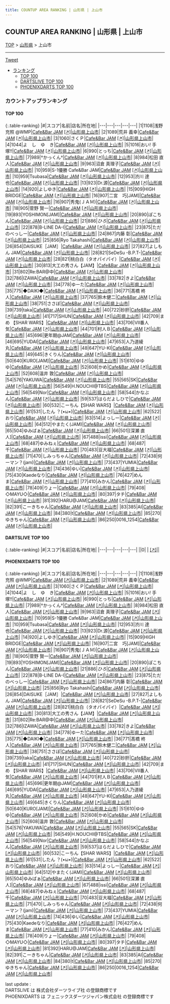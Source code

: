 ```yaml
---
title: COUNTUP AREA RANKING | 山形県 | 上山市
---
```

## COUNTUP AREA RANKING | 山形県 | 上山市

[TOP](/darts/rank/) > [山形県](/darts/rank/山形県/) > 上山市

___

<a href="https://twitter.com/share?ref_src=twsrc%5Etfw" data-text="COUNTUP AREA RANKING | 山形県上山市" class="twitter-share-button" data-hashtags="DARTSLIVE,PHOENIXDARTS,darts,ダーツ" data-show-count="false">Tweet</a>

* [ランキング](#カウントアップランキング)
    * [TOP 100](#top-100)
    * [DARTSLIVE TOP 100](#dartslive-top-100)
    * [PHOENIXDARTS TOP 100](#phoenixdarts-top-100)

### カウントアップランキング

#### TOP 100



{:.table-ranking}
|#|スコア|名前|店名|所在地|
|---|---|---|---|---|
|1|1108|<span class="rank-name-pd">浅野 充照 @WMP</span>|<a href="/darts/rank/shops/47486.html">Cafe&Bar JAM</a> <a href="https://vs.phoenixdarts.com/jp/shop/shopDetailInfo/s_47486?s_seq=47486">[↗]</a>|<a href="/darts/rank/山形県/上山市">山形県上山市</a>|
|2|1089|<span class="rank-name-pd"><span class="pro-icon-pd"></span>荒井 義幸</span>|<a href="/darts/rank/shops/47486.html">Cafe&Bar JAM</a> <a href="https://vs.phoenixdarts.com/jp/shop/shopDetailInfo/s_47486?s_seq=47486">[↗]</a>|<a href="/darts/rank/山形県/上山市">山形県上山市</a>|
|3|1060|<span class="rank-name-pd">さくＰ</span>|<a href="/darts/rank/shops/47486.html">Cafe&Bar JAM</a> <a href="https://vs.phoenixdarts.com/jp/shop/shopDetailInfo/s_47486?s_seq=47486">[↗]</a>|<a href="/darts/rank/山形県/上山市">山形県上山市</a>|
|4|1044|<span class="rank-name-pd">よ　し　ゆ　き</span>|<a href="/darts/rank/shops/47486.html">Cafe&Bar JAM</a> <a href="https://vs.phoenixdarts.com/jp/shop/shopDetailInfo/s_47486?s_seq=47486">[↗]</a>|<a href="/darts/rank/山形県/上山市">山形県上山市</a>|
|5|1016|<span class="rank-name-pd">おい!   手塚!!</span>|<a href="/darts/rank/shops/47486.html">Cafe&Bar JAM</a> <a href="https://vs.phoenixdarts.com/jp/shop/shopDetailInfo/s_47486?s_seq=47486">[↗]</a>|<a href="/darts/rank/山形県/上山市">山形県上山市</a>|
|6|990|<span class="rank-name-pd">とっち</span>|<a href="/darts/rank/shops/47486.html">Cafe&Bar JAM</a> <a href="https://vs.phoenixdarts.com/jp/shop/shopDetailInfo/s_47486?s_seq=47486">[↗]</a>|<a href="/darts/rank/山形県/上山市">山形県上山市</a>|
|7|989|<span class="rank-name-pd">†かっくん†</span>|<a href="/darts/rank/shops/47486.html">Cafe&Bar JAM</a> <a href="https://vs.phoenixdarts.com/jp/shop/shopDetailInfo/s_47486?s_seq=47486">[↗]</a>|<a href="/darts/rank/山形県/上山市">山形県上山市</a>|
|8|984|<span class="rank-name-pd"><span class="pro-icon-pd"></span>松田 直人</span>|<a href="/darts/rank/shops/47486.html">Cafe&Bar JAM</a> <a href="https://vs.phoenixdarts.com/jp/shop/shopDetailInfo/s_47486?s_seq=47486">[↗]</a>|<a href="/darts/rank/山形県/上山市">山形県上山市</a>|
|9|963|<span class="rank-name-pd"><span class="pro-icon-pd"></span>沼倉 真理子</span>|<a href="/darts/rank/shops/47486.html">Cafe&Bar JAM</a> <a href="https://vs.phoenixdarts.com/jp/shop/shopDetailInfo/s_47486?s_seq=47486">[↗]</a>|<a href="/darts/rank/山形県/上山市">山形県上山市</a>|
|10|959|<span class="rank-name-pd">S-1優勝 Cafe&amp;Bar JAM</span>|<a href="/darts/rank/shops/47486.html">Cafe&Bar JAM</a> <a href="https://vs.phoenixdarts.com/jp/shop/shopDetailInfo/s_47486?s_seq=47486">[↗]</a>|<a href="/darts/rank/山形県/上山市">山形県上山市</a>|
|10|959|<span class="rank-name-pd">Tsubasa</span>|<a href="/darts/rank/shops/47486.html">Cafe&Bar JAM</a> <a href="https://vs.phoenixdarts.com/jp/shop/shopDetailInfo/s_47486?s_seq=47486">[↗]</a>|<a href="/darts/rank/山形県/上山市">山形県上山市</a>|
|12|953|<span class="rank-name-pd"><span class="pro-icon-pd"></span>渋川 達也</span>|<a href="/darts/rank/shops/47486.html">Cafe&Bar JAM</a> <a href="https://vs.phoenixdarts.com/jp/shop/shopDetailInfo/s_47486?s_seq=47486">[↗]</a>|<a href="/darts/rank/山形県/上山市">山形県上山市</a>|
|13|923|<span class="rank-name-pd">Dr.源</span>|<a href="/darts/rank/shops/47486.html">Cafe&Bar JAM</a> <a href="https://vs.phoenixdarts.com/jp/shop/shopDetailInfo/s_47486?s_seq=47486">[↗]</a>|<a href="/darts/rank/山形県/上山市">山形県上山市</a>|
|14|920|<span class="rank-name-pd">よしゆき</span>|<a href="/darts/rank/shops/47486.html">Cafe&Bar JAM</a> <a href="https://vs.phoenixdarts.com/jp/shop/shopDetailInfo/s_47486?s_seq=47486">[↗]</a>|<a href="/darts/rank/山形県/上山市">山形県上山市</a>|
|15|909|<span class="rank-name-pd">HIGH BRIDGE</span>|<a href="/darts/rank/shops/47486.html">Cafe&Bar JAM</a> <a href="https://vs.phoenixdarts.com/jp/shop/shopDetailInfo/s_47486?s_seq=47486">[↗]</a>|<a href="/darts/rank/山形県/上山市">山形県上山市</a>|
|16|907|<span class="rank-name-pd">二宮　巧[JAM]</span>|<a href="/darts/rank/shops/47486.html">Cafe&Bar JAM</a> <a href="https://vs.phoenixdarts.com/jp/shop/shopDetailInfo/s_47486?s_seq=47486">[↗]</a>|<a href="/darts/rank/山形県/上山市">山形県上山市</a>|
|16|907|<span class="rank-name-pd">秀鬼(ＪＡＭ)</span>|<a href="/darts/rank/shops/47486.html">Cafe&Bar JAM</a> <a href="https://vs.phoenixdarts.com/jp/shop/shopDetailInfo/s_47486?s_seq=47486">[↗]</a>|<a href="/darts/rank/山形県/上山市">山形県上山市</a>|
|18|905|<span class="rank-name-pd"><span class="pro-icon-pd"></span>菅野 賢一</span>|<a href="/darts/rank/shops/47486.html">Cafe&Bar JAM</a> <a href="https://vs.phoenixdarts.com/jp/shop/shopDetailInfo/s_47486?s_seq=47486">[↗]</a>|<a href="/darts/rank/山形県/上山市">山形県上山市</a>|
|19|893|<span class="rank-name-pd">YOSHIMON[JAM]</span>|<a href="/darts/rank/shops/47486.html">Cafe&Bar JAM</a> <a href="https://vs.phoenixdarts.com/jp/shop/shopDetailInfo/s_47486?s_seq=47486">[↗]</a>|<a href="/darts/rank/山形県/上山市">山形県上山市</a>|
|20|890|<span class="rank-name-pd">ぽこちん</span>|<a href="/darts/rank/shops/47486.html">Cafe&Bar JAM</a> <a href="https://vs.phoenixdarts.com/jp/shop/shopDetailInfo/s_47486?s_seq=47486">[↗]</a>|<a href="/darts/rank/山形県/上山市">山形県上山市</a>|
|21|886|<span class="rank-name-pd">$ひろ$</span>|<a href="/darts/rank/shops/47486.html">Cafe&Bar JAM</a> <a href="https://vs.phoenixdarts.com/jp/shop/shopDetailInfo/s_47486?s_seq=47486">[↗]</a>|<a href="/darts/rank/山形県/上山市">山形県上山市</a>|
|22|878|<span class="rank-name-pd">B-LINE  DA-I</span>|<a href="/darts/rank/shops/47486.html">Cafe&Bar JAM</a> <a href="https://vs.phoenixdarts.com/jp/shop/shopDetailInfo/s_47486?s_seq=47486">[↗]</a>|<a href="/darts/rank/山形県/上山市">山形県上山市</a>|
|23|875|<span class="rank-name-pd">ただのべっしー</span>|<a href="/darts/rank/shops/47486.html">Cafe&Bar JAM</a> <a href="https://vs.phoenixdarts.com/jp/shop/shopDetailInfo/s_47486?s_seq=47486">[↗]</a>|<a href="/darts/rank/山形県/上山市">山形県上山市</a>|
|24|867|<span class="rank-name-pd"><span class="pro-icon-pd"></span>内藤 彰</span>|<a href="/darts/rank/shops/47486.html">Cafe&Bar JAM</a> <a href="https://vs.phoenixdarts.com/jp/shop/shopDetailInfo/s_47486?s_seq=47486">[↗]</a>|<a href="/darts/rank/山形県/上山市">山形県上山市</a>|
|25|856|<span class="rank-name-pd">Ryo Takahashi</span>|<a href="/darts/rank/shops/47486.html">Cafe&Bar JAM</a> <a href="https://vs.phoenixdarts.com/jp/shop/shopDetailInfo/s_47486?s_seq=47486">[↗]</a>|<a href="/darts/rank/山形県/上山市">山形県上山市</a>|
|26|854|<span class="rank-name-pd">DAISUKE［JAM］</span>|<a href="/darts/rank/shops/47486.html">Cafe&Bar JAM</a> <a href="https://vs.phoenixdarts.com/jp/shop/shopDetailInfo/s_47486?s_seq=47486">[↗]</a>|<a href="/darts/rank/山形県/上山市">山形県上山市</a>|
|27|827|<span class="rank-name-pd">よしもん JAM</span>|<a href="/darts/rank/shops/47486.html">Cafe&Bar JAM</a> <a href="https://vs.phoenixdarts.com/jp/shop/shopDetailInfo/s_47486?s_seq=47486">[↗]</a>|<a href="/darts/rank/山形県/上山市">山形県上山市</a>|
|28|821|<span class="rank-name-pd">SeDeSu  -B.P.T-</span>|<a href="/darts/rank/shops/47486.html">Cafe&Bar JAM</a> <a href="https://vs.phoenixdarts.com/jp/shop/shopDetailInfo/s_47486?s_seq=47486">[↗]</a>|<a href="/darts/rank/山形県/上山市">山形県上山市</a>|
|28|821|<span class="rank-name-pd">桃白白（タオパイパイ）</span>|<a href="/darts/rank/shops/47486.html">Cafe&Bar JAM</a> <a href="https://vs.phoenixdarts.com/jp/shop/shopDetailInfo/s_47486?s_seq=47486">[↗]</a>|<a href="/darts/rank/山形県/上山市">山形県上山市</a>|
|30|813|<span class="rank-name-pd">大工の秀さん【JAM】</span>|<a href="/darts/rank/shops/47486.html">Cafe&Bar JAM</a> <a href="https://vs.phoenixdarts.com/jp/shop/shopDetailInfo/s_47486?s_seq=47486">[↗]</a>|<a href="/darts/rank/山形県/上山市">山形県上山市</a>|
|31|802|<span class="rank-name-pd">Re:BAR@中</span>|<a href="/darts/rank/shops/47486.html">Cafe&Bar JAM</a> <a href="https://vs.phoenixdarts.com/jp/shop/shopDetailInfo/s_47486?s_seq=47486">[↗]</a>|<a href="/darts/rank/山形県/上山市">山形県上山市</a>|
|32|786|<span class="rank-name-pd">IZAWA</span>|<a href="/darts/rank/shops/47486.html">Cafe&Bar JAM</a> <a href="https://vs.phoenixdarts.com/jp/shop/shopDetailInfo/s_47486?s_seq=47486">[↗]</a>|<a href="/darts/rank/山形県/上山市">山形県上山市</a>|
|33|782|<span class="rank-name-pd">きよ</span>|<a href="/darts/rank/shops/47486.html">Cafe&Bar JAM</a> <a href="https://vs.phoenixdarts.com/jp/shop/shopDetailInfo/s_47486?s_seq=47486">[↗]</a>|<a href="/darts/rank/山形県/上山市">山形県上山市</a>|
|34|778|<span class="rank-name-pd">ゆーた</span>|<a href="/darts/rank/shops/47486.html">Cafe&Bar JAM</a> <a href="https://vs.phoenixdarts.com/jp/shop/shopDetailInfo/s_47486?s_seq=47486">[↗]</a>|<a href="/darts/rank/山形県/上山市">山形県上山市</a>|
|35|775|<span class="rank-name-pd">◆DAIKI◆</span>|<a href="/darts/rank/shops/47486.html">Cafe&Bar JAM</a> <a href="https://vs.phoenixdarts.com/jp/shop/shopDetailInfo/s_47486?s_seq=47486">[↗]</a>|<a href="/darts/rank/山形県/上山市">山形県上山市</a>|
|36|771|<span class="rank-name-pd"><span class="pro-icon-pd"></span>髙橋 柊人</span>|<a href="/darts/rank/shops/47486.html">Cafe&Bar JAM</a> <a href="https://vs.phoenixdarts.com/jp/shop/shopDetailInfo/s_47486?s_seq=47486">[↗]</a>|<a href="/darts/rank/山形県/上山市">山形県上山市</a>|
|37|765|<span class="rank-name-pd">鈴木健二</span>|<a href="/darts/rank/shops/47486.html">Cafe&Bar JAM</a> <a href="https://vs.phoenixdarts.com/jp/shop/shopDetailInfo/s_47486?s_seq=47486">[↗]</a>|<a href="/darts/rank/山形県/上山市">山形県上山市</a>|
|38|751|<span class="rank-name-pd">ささぼ</span>|<a href="/darts/rank/shops/47486.html">Cafe&Bar JAM</a> <a href="https://vs.phoenixdarts.com/jp/shop/shopDetailInfo/s_47486?s_seq=47486">[↗]</a>|<a href="/darts/rank/山形県/上山市">山形県上山市</a>|
|39|739|<span class="rank-name-pd">taka</span>|<a href="/darts/rank/shops/47486.html">Cafe&Bar JAM</a> <a href="https://vs.phoenixdarts.com/jp/shop/shopDetailInfo/s_47486?s_seq=47486">[↗]</a>|<a href="/darts/rank/山形県/上山市">山形県上山市</a>|
|40|722|<span class="rank-name-pd">砂肝</span>|<a href="/darts/rank/shops/47486.html">Cafe&Bar JAM</a> <a href="https://vs.phoenixdarts.com/jp/shop/shopDetailInfo/s_47486?s_seq=47486">[↗]</a>|<a href="/darts/rank/山形県/上山市">山形県上山市</a>|
|41|717|<span class="rank-name-pd">SHUN</span>|<a href="/darts/rank/shops/47486.html">Cafe&Bar JAM</a> <a href="https://vs.phoenixdarts.com/jp/shop/shopDetailInfo/s_47486?s_seq=47486">[↗]</a>|<a href="/darts/rank/山形県/上山市">山形県上山市</a>|
|42|709|<span class="rank-name-pd">まめ 【SHAR WARS】</span>|<a href="/darts/rank/shops/47486.html">Cafe&Bar JAM</a> <a href="https://vs.phoenixdarts.com/jp/shop/shopDetailInfo/s_47486?s_seq=47486">[↗]</a>|<a href="/darts/rank/山形県/上山市">山形県上山市</a>|
|43|706|<span class="rank-name-pd">Ⅶ番人気</span>|<a href="/darts/rank/shops/47486.html">Cafe&Bar JAM</a> <a href="https://vs.phoenixdarts.com/jp/shop/shopDetailInfo/s_47486?s_seq=47486">[↗]</a>|<a href="/darts/rank/山形県/上山市">山形県上山市</a>|
|44|701|<span class="rank-name-pd">村人Ｂ</span>|<a href="/darts/rank/shops/47486.html">Cafe&Bar JAM</a> <a href="https://vs.phoenixdarts.com/jp/shop/shopDetailInfo/s_47486?s_seq=47486">[↗]</a>|<a href="/darts/rank/山形県/上山市">山形県上山市</a>|
|45|696|<span class="rank-name-pd">更年期@JAM</span>|<a href="/darts/rank/shops/47486.html">Cafe&Bar JAM</a> <a href="https://vs.phoenixdarts.com/jp/shop/shopDetailInfo/s_47486?s_seq=47486">[↗]</a>|<a href="/darts/rank/山形県/上山市">山形県上山市</a>|
|46|695|<span class="rank-name-pd">YUDAI</span>|<a href="/darts/rank/shops/47486.html">Cafe&Bar JAM</a> <a href="https://vs.phoenixdarts.com/jp/shop/shopDetailInfo/s_47486?s_seq=47486">[↗]</a>|<a href="/darts/rank/山形県/上山市">山形県上山市</a>|
|47|653|<span class="rank-name-pd">人乃道綾丸</span>|<a href="/darts/rank/shops/47486.html">Cafe&Bar JAM</a> <a href="https://vs.phoenixdarts.com/jp/shop/shopDetailInfo/s_47486?s_seq=47486">[↗]</a>|<a href="/darts/rank/山形県/上山市">山形県上山市</a>|
|48|647|<span class="rank-name-pd">YU-KI</span>|<a href="/darts/rank/shops/47486.html">Cafe&Bar JAM</a> <a href="https://vs.phoenixdarts.com/jp/shop/shopDetailInfo/s_47486?s_seq=47486">[↗]</a>|<a href="/darts/rank/山形県/上山市">山形県上山市</a>|
|49|645|<span class="rank-name-pd">きくりん</span>|<a href="/darts/rank/shops/47486.html">Cafe&Bar JAM</a> <a href="https://vs.phoenixdarts.com/jp/shop/shopDetailInfo/s_47486?s_seq=47486">[↗]</a>|<a href="/darts/rank/山形県/上山市">山形県上山市</a>|
|50|640|<span class="rank-name-pd">KURO[JAM]</span>|<a href="/darts/rank/shops/47486.html">Cafe&Bar JAM</a> <a href="https://vs.phoenixdarts.com/jp/shop/shopDetailInfo/s_47486?s_seq=47486">[↗]</a>|<a href="/darts/rank/山形県/上山市">山形県上山市</a>|
|51|610|<span class="rank-name-pd">ゆゆゆ</span>|<a href="/darts/rank/shops/47486.html">Cafe&Bar JAM</a> <a href="https://vs.phoenixdarts.com/jp/shop/shopDetailInfo/s_47486?s_seq=47486">[↗]</a>|<a href="/darts/rank/山形県/上山市">山形県上山市</a>|
|52|608|<span class="rank-name-pd">かめ</span>|<a href="/darts/rank/shops/47486.html">Cafe&Bar JAM</a> <a href="https://vs.phoenixdarts.com/jp/shop/shopDetailInfo/s_47486?s_seq=47486">[↗]</a>|<a href="/darts/rank/山形県/上山市">山形県上山市</a>|
|52|608|<span class="rank-name-pd"><span class="pro-icon-pd"></span>温井 敦</span>|<a href="/darts/rank/shops/47486.html">Cafe&Bar JAM</a> <a href="https://vs.phoenixdarts.com/jp/shop/shopDetailInfo/s_47486?s_seq=47486">[↗]</a>|<a href="/darts/rank/山形県/上山市">山形県上山市</a>|
|54|576|<span class="rank-name-pd">YAKUWA</span>|<a href="/darts/rank/shops/47486.html">Cafe&Bar JAM</a> <a href="https://vs.phoenixdarts.com/jp/shop/shopDetailInfo/s_47486?s_seq=47486">[↗]</a>|<a href="/darts/rank/山形県/上山市">山形県上山市</a>|
|55|565|<span class="rank-name-pd">SK</span>|<a href="/darts/rank/shops/47486.html">Cafe&Bar JAM</a> <a href="https://vs.phoenixdarts.com/jp/shop/shopDetailInfo/s_47486?s_seq=47486">[↗]</a>|<a href="/darts/rank/山形県/上山市">山形県上山市</a>|
|56|549|<span class="rank-name-pd">H.NOUCHI@TBS</span>|<a href="/darts/rank/shops/47486.html">Cafe&Bar JAM</a> <a href="https://vs.phoenixdarts.com/jp/shop/shopDetailInfo/s_47486?s_seq=47486">[↗]</a>|<a href="/darts/rank/山形県/上山市">山形県上山市</a>|
|56|549|<span class="rank-name-pd">Nor</span>|<a href="/darts/rank/shops/47486.html">Cafe&Bar JAM</a> <a href="https://vs.phoenixdarts.com/jp/shop/shopDetailInfo/s_47486?s_seq=47486">[↗]</a>|<a href="/darts/rank/山形県/上山市">山形県上山市</a>|
|58|544|<span class="rank-name-pd">かなぶん</span>|<a href="/darts/rank/shops/47486.html">Cafe&Bar JAM</a> <a href="https://vs.phoenixdarts.com/jp/shop/shopDetailInfo/s_47486?s_seq=47486">[↗]</a>|<a href="/darts/rank/山形県/上山市">山形県上山市</a>|
|59|537|<span class="rank-name-pd">はらだよしひで</span>|<a href="/darts/rank/shops/47486.html">Cafe&Bar JAM</a> <a href="https://vs.phoenixdarts.com/jp/shop/shopDetailInfo/s_47486?s_seq=47486">[↗]</a>|<a href="/darts/rank/山形県/上山市">山形県上山市</a>|
|60|532|<span class="rank-name-pd">こーちん【SHAR WARS】</span>|<a href="/darts/rank/shops/47486.html">Cafe&Bar JAM</a> <a href="https://vs.phoenixdarts.com/jp/shop/shopDetailInfo/s_47486?s_seq=47486">[↗]</a>|<a href="/darts/rank/山形県/上山市">山形県上山市</a>|
|61|531|<span class="rank-name-pd">したん ？(•ω•)</span>|<a href="/darts/rank/shops/47486.html">Cafe&Bar JAM</a> <a href="https://vs.phoenixdarts.com/jp/shop/shopDetailInfo/s_47486?s_seq=47486">[↗]</a>|<a href="/darts/rank/山形県/上山市">山形県上山市</a>|
|62|522|<span class="rank-name-pd">おり</span>|<a href="/darts/rank/shops/47486.html">Cafe&Bar JAM</a> <a href="https://vs.phoenixdarts.com/jp/shop/shopDetailInfo/s_47486?s_seq=47486">[↗]</a>|<a href="/darts/rank/山形県/上山市">山形県上山市</a>|
|63|514|<span class="rank-name-pd">よっしー</span>|<a href="/darts/rank/shops/47486.html">Cafe&Bar JAM</a> <a href="https://vs.phoenixdarts.com/jp/shop/shopDetailInfo/s_47486?s_seq=47486">[↗]</a>|<a href="/darts/rank/山形県/上山市">山形県上山市</a>|
|64|512|<span class="rank-name-pd">やまたく(JAM)</span>|<a href="/darts/rank/shops/47486.html">Cafe&Bar JAM</a> <a href="https://vs.phoenixdarts.com/jp/shop/shopDetailInfo/s_47486?s_seq=47486">[↗]</a>|<a href="/darts/rank/山形県/上山市">山形県上山市</a>|
|65|504|<span class="rank-name-pd">ゆみばぁ</span>|<a href="/darts/rank/shops/47486.html">Cafe&Bar JAM</a> <a href="https://vs.phoenixdarts.com/jp/shop/shopDetailInfo/s_47486?s_seq=47486">[↗]</a>|<a href="/darts/rank/山形県/上山市">山形県上山市</a>|
|66|501|<span class="rank-name-pd">[深瀬  直人]</span>|<a href="/darts/rank/shops/47486.html">Cafe&Bar JAM</a> <a href="https://vs.phoenixdarts.com/jp/shop/shopDetailInfo/s_47486?s_seq=47486">[↗]</a>|<a href="/darts/rank/山形県/上山市">山形県上山市</a>|
|67|488|<span class="rank-name-pd">issi</span>|<a href="/darts/rank/shops/47486.html">Cafe&Bar JAM</a> <a href="https://vs.phoenixdarts.com/jp/shop/shopDetailInfo/s_47486?s_seq=47486">[↗]</a>|<a href="/darts/rank/山形県/上山市">山形県上山市</a>|
|68|487|<span class="rank-name-pd">ゆみねぇ</span>|<a href="/darts/rank/shops/47486.html">Cafe&Bar JAM</a> <a href="https://vs.phoenixdarts.com/jp/shop/shopDetailInfo/s_47486?s_seq=47486">[↗]</a>|<a href="/darts/rank/山形県/上山市">山形県上山市</a>|
|68|487|<span class="rank-name-pd">千</span>|<a href="/darts/rank/shops/47486.html">Cafe&Bar JAM</a> <a href="https://vs.phoenixdarts.com/jp/shop/shopDetailInfo/s_47486?s_seq=47486">[↗]</a>|<a href="/darts/rank/山形県/上山市">山形県上山市</a>|
|70|483|<span class="rank-name-pd">豆大福</span>|<a href="/darts/rank/shops/47486.html">Cafe&Bar JAM</a> <a href="https://vs.phoenixdarts.com/jp/shop/shopDetailInfo/s_47486?s_seq=47486">[↗]</a>|<a href="/darts/rank/山形県/上山市">山形県上山市</a>|
|71|470|<span class="rank-name-pd">しみっちゃん</span>|<a href="/darts/rank/shops/47486.html">Cafe&Bar JAM</a> <a href="https://vs.phoenixdarts.com/jp/shop/shopDetailInfo/s_47486?s_seq=47486">[↗]</a>|<a href="/darts/rank/山形県/上山市">山形県上山市</a>|
|72|438|<span class="rank-name-pd">何ーマン？(jam)</span>|<a href="/darts/rank/shops/47486.html">Cafe&Bar JAM</a> <a href="https://vs.phoenixdarts.com/jp/shop/shopDetailInfo/s_47486?s_seq=47486">[↗]</a>|<a href="/darts/rank/山形県/上山市">山形県上山市</a>|
|73|437|<span class="rank-name-pd">YUMIA</span>|<a href="/darts/rank/shops/47486.html">Cafe&Bar JAM</a> <a href="https://vs.phoenixdarts.com/jp/shop/shopDetailInfo/s_47486?s_seq=47486">[↗]</a>|<a href="/darts/rank/山形県/上山市">山形県上山市</a>|
|74|436|<span class="rank-name-pd">ゆい</span>|<a href="/darts/rank/shops/47486.html">Cafe&Bar JAM</a> <a href="https://vs.phoenixdarts.com/jp/shop/shopDetailInfo/s_47486?s_seq=47486">[↗]</a>|<a href="/darts/rank/山形県/上山市">山形県上山市</a>|
|75|430|<span class="rank-name-pd">Kaedeなり</span>|<a href="/darts/rank/shops/47486.html">Cafe&Bar JAM</a> <a href="https://vs.phoenixdarts.com/jp/shop/shopDetailInfo/s_47486?s_seq=47486">[↗]</a>|<a href="/darts/rank/山形県/上山市">山形県上山市</a>|
|76|427|<span class="rank-name-pd">めんま</span>|<a href="/darts/rank/shops/47486.html">Cafe&Bar JAM</a> <a href="https://vs.phoenixdarts.com/jp/shop/shopDetailInfo/s_47486?s_seq=47486">[↗]</a>|<a href="/darts/rank/山形県/上山市">山形県上山市</a>|
|77|410|<span class="rank-name-pd">みかん</span>|<a href="/darts/rank/shops/47486.html">Cafe&Bar JAM</a> <a href="https://vs.phoenixdarts.com/jp/shop/shopDetailInfo/s_47486?s_seq=47486">[↗]</a>|<a href="/darts/rank/山形県/上山市">山形県上山市</a>|
|78|409|<span class="rank-name-pd">りょー</span>|<a href="/darts/rank/shops/47486.html">Cafe&Bar JAM</a> <a href="https://vs.phoenixdarts.com/jp/shop/shopDetailInfo/s_47486?s_seq=47486">[↗]</a>|<a href="/darts/rank/山形県/上山市">山形県上山市</a>|
|79|408|<span class="rank-name-pd">◇MAYU◇</span>|<a href="/darts/rank/shops/47486.html">Cafe&Bar JAM</a> <a href="https://vs.phoenixdarts.com/jp/shop/shopDetailInfo/s_47486?s_seq=47486">[↗]</a>|<a href="/darts/rank/山形県/上山市">山形県上山市</a>|
|80|397|<span class="rank-name-pd">タチ</span>|<a href="/darts/rank/shops/47486.html">Cafe&Bar JAM</a> <a href="https://vs.phoenixdarts.com/jp/shop/shopDetailInfo/s_47486?s_seq=47486">[↗]</a>|<a href="/darts/rank/山形県/上山市">山形県上山市</a>|
|81|392|<span class="rank-name-pd">HARU@JAM</span>|<a href="/darts/rank/shops/47486.html">Cafe&Bar JAM</a> <a href="https://vs.phoenixdarts.com/jp/shop/shopDetailInfo/s_47486?s_seq=47486">[↗]</a>|<a href="/darts/rank/山形県/上山市">山形県上山市</a>|
|82|391|<span class="rank-name-pd">こーきちゃん</span>|<a href="/darts/rank/shops/47486.html">Cafe&Bar JAM</a> <a href="https://vs.phoenixdarts.com/jp/shop/shopDetailInfo/s_47486?s_seq=47486">[↗]</a>|<a href="/darts/rank/山形県/上山市">山形県上山市</a>|
|83|385|<span class="rank-name-pd">AI</span>|<a href="/darts/rank/shops/47486.html">Cafe&Bar JAM</a> <a href="https://vs.phoenixdarts.com/jp/shop/shopDetailInfo/s_47486?s_seq=47486">[↗]</a>|<a href="/darts/rank/山形県/上山市">山形県上山市</a>|
|84|380|<span class="rank-name-pd">t</span>|<a href="/darts/rank/shops/47486.html">Cafe&Bar JAM</a> <a href="https://vs.phoenixdarts.com/jp/shop/shopDetailInfo/s_47486?s_seq=47486">[↗]</a>|<a href="/darts/rank/山形県/上山市">山形県上山市</a>|
|85|270|<span class="rank-name-pd">ゆきちゃん</span>|<a href="/darts/rank/shops/47486.html">Cafe&Bar JAM</a> <a href="https://vs.phoenixdarts.com/jp/shop/shopDetailInfo/s_47486?s_seq=47486">[↗]</a>|<a href="/darts/rank/山形県/上山市">山形県上山市</a>|
|86|250|<span class="rank-name-pd">0016_1254</span>|<a href="/darts/rank/shops/47486.html">Cafe&Bar JAM</a> <a href="https://vs.phoenixdarts.com/jp/shop/shopDetailInfo/s_47486?s_seq=47486">[↗]</a>|<a href="/darts/rank/山形県/上山市">山形県上山市</a>|


#### DARTSLIVE TOP 100



{:.table-ranking}
|#|スコア|名前|店名|所在地|
|---|---|---|---|---|
||0|<span class="rank-name-dl"> </span>|<a href="/darts/rank/shops/.html"></a> <a href="">[↗]</a>|<a href="/darts/rank//"></a>|


#### PHOENIXDARTS TOP 100



{:.table-ranking}
|#|スコア|名前|店名|所在地|
|---|---|---|---|---|
|1|1108|<span class="rank-name-pd">浅野 充照 @WMP</span>|<a href="/darts/rank/shops/47486.html">Cafe&Bar JAM</a> <a href="https://vs.phoenixdarts.com/jp/shop/shopDetailInfo/s_47486?s_seq=47486">[↗]</a>|<a href="/darts/rank/山形県/上山市">山形県上山市</a>|
|2|1089|<span class="rank-name-pd"><span class="pro-icon-pd"></span>荒井 義幸</span>|<a href="/darts/rank/shops/47486.html">Cafe&Bar JAM</a> <a href="https://vs.phoenixdarts.com/jp/shop/shopDetailInfo/s_47486?s_seq=47486">[↗]</a>|<a href="/darts/rank/山形県/上山市">山形県上山市</a>|
|3|1060|<span class="rank-name-pd">さくＰ</span>|<a href="/darts/rank/shops/47486.html">Cafe&Bar JAM</a> <a href="https://vs.phoenixdarts.com/jp/shop/shopDetailInfo/s_47486?s_seq=47486">[↗]</a>|<a href="/darts/rank/山形県/上山市">山形県上山市</a>|
|4|1044|<span class="rank-name-pd">よ　し　ゆ　き</span>|<a href="/darts/rank/shops/47486.html">Cafe&Bar JAM</a> <a href="https://vs.phoenixdarts.com/jp/shop/shopDetailInfo/s_47486?s_seq=47486">[↗]</a>|<a href="/darts/rank/山形県/上山市">山形県上山市</a>|
|5|1016|<span class="rank-name-pd">おい!   手塚!!</span>|<a href="/darts/rank/shops/47486.html">Cafe&Bar JAM</a> <a href="https://vs.phoenixdarts.com/jp/shop/shopDetailInfo/s_47486?s_seq=47486">[↗]</a>|<a href="/darts/rank/山形県/上山市">山形県上山市</a>|
|6|990|<span class="rank-name-pd">とっち</span>|<a href="/darts/rank/shops/47486.html">Cafe&Bar JAM</a> <a href="https://vs.phoenixdarts.com/jp/shop/shopDetailInfo/s_47486?s_seq=47486">[↗]</a>|<a href="/darts/rank/山形県/上山市">山形県上山市</a>|
|7|989|<span class="rank-name-pd">†かっくん†</span>|<a href="/darts/rank/shops/47486.html">Cafe&Bar JAM</a> <a href="https://vs.phoenixdarts.com/jp/shop/shopDetailInfo/s_47486?s_seq=47486">[↗]</a>|<a href="/darts/rank/山形県/上山市">山形県上山市</a>|
|8|984|<span class="rank-name-pd"><span class="pro-icon-pd"></span>松田 直人</span>|<a href="/darts/rank/shops/47486.html">Cafe&Bar JAM</a> <a href="https://vs.phoenixdarts.com/jp/shop/shopDetailInfo/s_47486?s_seq=47486">[↗]</a>|<a href="/darts/rank/山形県/上山市">山形県上山市</a>|
|9|963|<span class="rank-name-pd"><span class="pro-icon-pd"></span>沼倉 真理子</span>|<a href="/darts/rank/shops/47486.html">Cafe&Bar JAM</a> <a href="https://vs.phoenixdarts.com/jp/shop/shopDetailInfo/s_47486?s_seq=47486">[↗]</a>|<a href="/darts/rank/山形県/上山市">山形県上山市</a>|
|10|959|<span class="rank-name-pd">S-1優勝 Cafe&amp;Bar JAM</span>|<a href="/darts/rank/shops/47486.html">Cafe&Bar JAM</a> <a href="https://vs.phoenixdarts.com/jp/shop/shopDetailInfo/s_47486?s_seq=47486">[↗]</a>|<a href="/darts/rank/山形県/上山市">山形県上山市</a>|
|10|959|<span class="rank-name-pd">Tsubasa</span>|<a href="/darts/rank/shops/47486.html">Cafe&Bar JAM</a> <a href="https://vs.phoenixdarts.com/jp/shop/shopDetailInfo/s_47486?s_seq=47486">[↗]</a>|<a href="/darts/rank/山形県/上山市">山形県上山市</a>|
|12|953|<span class="rank-name-pd"><span class="pro-icon-pd"></span>渋川 達也</span>|<a href="/darts/rank/shops/47486.html">Cafe&Bar JAM</a> <a href="https://vs.phoenixdarts.com/jp/shop/shopDetailInfo/s_47486?s_seq=47486">[↗]</a>|<a href="/darts/rank/山形県/上山市">山形県上山市</a>|
|13|923|<span class="rank-name-pd">Dr.源</span>|<a href="/darts/rank/shops/47486.html">Cafe&Bar JAM</a> <a href="https://vs.phoenixdarts.com/jp/shop/shopDetailInfo/s_47486?s_seq=47486">[↗]</a>|<a href="/darts/rank/山形県/上山市">山形県上山市</a>|
|14|920|<span class="rank-name-pd">よしゆき</span>|<a href="/darts/rank/shops/47486.html">Cafe&Bar JAM</a> <a href="https://vs.phoenixdarts.com/jp/shop/shopDetailInfo/s_47486?s_seq=47486">[↗]</a>|<a href="/darts/rank/山形県/上山市">山形県上山市</a>|
|15|909|<span class="rank-name-pd">HIGH BRIDGE</span>|<a href="/darts/rank/shops/47486.html">Cafe&Bar JAM</a> <a href="https://vs.phoenixdarts.com/jp/shop/shopDetailInfo/s_47486?s_seq=47486">[↗]</a>|<a href="/darts/rank/山形県/上山市">山形県上山市</a>|
|16|907|<span class="rank-name-pd">二宮　巧[JAM]</span>|<a href="/darts/rank/shops/47486.html">Cafe&Bar JAM</a> <a href="https://vs.phoenixdarts.com/jp/shop/shopDetailInfo/s_47486?s_seq=47486">[↗]</a>|<a href="/darts/rank/山形県/上山市">山形県上山市</a>|
|16|907|<span class="rank-name-pd">秀鬼(ＪＡＭ)</span>|<a href="/darts/rank/shops/47486.html">Cafe&Bar JAM</a> <a href="https://vs.phoenixdarts.com/jp/shop/shopDetailInfo/s_47486?s_seq=47486">[↗]</a>|<a href="/darts/rank/山形県/上山市">山形県上山市</a>|
|18|905|<span class="rank-name-pd"><span class="pro-icon-pd"></span>菅野 賢一</span>|<a href="/darts/rank/shops/47486.html">Cafe&Bar JAM</a> <a href="https://vs.phoenixdarts.com/jp/shop/shopDetailInfo/s_47486?s_seq=47486">[↗]</a>|<a href="/darts/rank/山形県/上山市">山形県上山市</a>|
|19|893|<span class="rank-name-pd">YOSHIMON[JAM]</span>|<a href="/darts/rank/shops/47486.html">Cafe&Bar JAM</a> <a href="https://vs.phoenixdarts.com/jp/shop/shopDetailInfo/s_47486?s_seq=47486">[↗]</a>|<a href="/darts/rank/山形県/上山市">山形県上山市</a>|
|20|890|<span class="rank-name-pd">ぽこちん</span>|<a href="/darts/rank/shops/47486.html">Cafe&Bar JAM</a> <a href="https://vs.phoenixdarts.com/jp/shop/shopDetailInfo/s_47486?s_seq=47486">[↗]</a>|<a href="/darts/rank/山形県/上山市">山形県上山市</a>|
|21|886|<span class="rank-name-pd">$ひろ$</span>|<a href="/darts/rank/shops/47486.html">Cafe&Bar JAM</a> <a href="https://vs.phoenixdarts.com/jp/shop/shopDetailInfo/s_47486?s_seq=47486">[↗]</a>|<a href="/darts/rank/山形県/上山市">山形県上山市</a>|
|22|878|<span class="rank-name-pd">B-LINE  DA-I</span>|<a href="/darts/rank/shops/47486.html">Cafe&Bar JAM</a> <a href="https://vs.phoenixdarts.com/jp/shop/shopDetailInfo/s_47486?s_seq=47486">[↗]</a>|<a href="/darts/rank/山形県/上山市">山形県上山市</a>|
|23|875|<span class="rank-name-pd">ただのべっしー</span>|<a href="/darts/rank/shops/47486.html">Cafe&Bar JAM</a> <a href="https://vs.phoenixdarts.com/jp/shop/shopDetailInfo/s_47486?s_seq=47486">[↗]</a>|<a href="/darts/rank/山形県/上山市">山形県上山市</a>|
|24|867|<span class="rank-name-pd"><span class="pro-icon-pd"></span>内藤 彰</span>|<a href="/darts/rank/shops/47486.html">Cafe&Bar JAM</a> <a href="https://vs.phoenixdarts.com/jp/shop/shopDetailInfo/s_47486?s_seq=47486">[↗]</a>|<a href="/darts/rank/山形県/上山市">山形県上山市</a>|
|25|856|<span class="rank-name-pd">Ryo Takahashi</span>|<a href="/darts/rank/shops/47486.html">Cafe&Bar JAM</a> <a href="https://vs.phoenixdarts.com/jp/shop/shopDetailInfo/s_47486?s_seq=47486">[↗]</a>|<a href="/darts/rank/山形県/上山市">山形県上山市</a>|
|26|854|<span class="rank-name-pd">DAISUKE［JAM］</span>|<a href="/darts/rank/shops/47486.html">Cafe&Bar JAM</a> <a href="https://vs.phoenixdarts.com/jp/shop/shopDetailInfo/s_47486?s_seq=47486">[↗]</a>|<a href="/darts/rank/山形県/上山市">山形県上山市</a>|
|27|827|<span class="rank-name-pd">よしもん JAM</span>|<a href="/darts/rank/shops/47486.html">Cafe&Bar JAM</a> <a href="https://vs.phoenixdarts.com/jp/shop/shopDetailInfo/s_47486?s_seq=47486">[↗]</a>|<a href="/darts/rank/山形県/上山市">山形県上山市</a>|
|28|821|<span class="rank-name-pd">SeDeSu  -B.P.T-</span>|<a href="/darts/rank/shops/47486.html">Cafe&Bar JAM</a> <a href="https://vs.phoenixdarts.com/jp/shop/shopDetailInfo/s_47486?s_seq=47486">[↗]</a>|<a href="/darts/rank/山形県/上山市">山形県上山市</a>|
|28|821|<span class="rank-name-pd">桃白白（タオパイパイ）</span>|<a href="/darts/rank/shops/47486.html">Cafe&Bar JAM</a> <a href="https://vs.phoenixdarts.com/jp/shop/shopDetailInfo/s_47486?s_seq=47486">[↗]</a>|<a href="/darts/rank/山形県/上山市">山形県上山市</a>|
|30|813|<span class="rank-name-pd">大工の秀さん【JAM】</span>|<a href="/darts/rank/shops/47486.html">Cafe&Bar JAM</a> <a href="https://vs.phoenixdarts.com/jp/shop/shopDetailInfo/s_47486?s_seq=47486">[↗]</a>|<a href="/darts/rank/山形県/上山市">山形県上山市</a>|
|31|802|<span class="rank-name-pd">Re:BAR@中</span>|<a href="/darts/rank/shops/47486.html">Cafe&Bar JAM</a> <a href="https://vs.phoenixdarts.com/jp/shop/shopDetailInfo/s_47486?s_seq=47486">[↗]</a>|<a href="/darts/rank/山形県/上山市">山形県上山市</a>|
|32|786|<span class="rank-name-pd">IZAWA</span>|<a href="/darts/rank/shops/47486.html">Cafe&Bar JAM</a> <a href="https://vs.phoenixdarts.com/jp/shop/shopDetailInfo/s_47486?s_seq=47486">[↗]</a>|<a href="/darts/rank/山形県/上山市">山形県上山市</a>|
|33|782|<span class="rank-name-pd">きよ</span>|<a href="/darts/rank/shops/47486.html">Cafe&Bar JAM</a> <a href="https://vs.phoenixdarts.com/jp/shop/shopDetailInfo/s_47486?s_seq=47486">[↗]</a>|<a href="/darts/rank/山形県/上山市">山形県上山市</a>|
|34|778|<span class="rank-name-pd">ゆーた</span>|<a href="/darts/rank/shops/47486.html">Cafe&Bar JAM</a> <a href="https://vs.phoenixdarts.com/jp/shop/shopDetailInfo/s_47486?s_seq=47486">[↗]</a>|<a href="/darts/rank/山形県/上山市">山形県上山市</a>|
|35|775|<span class="rank-name-pd">◆DAIKI◆</span>|<a href="/darts/rank/shops/47486.html">Cafe&Bar JAM</a> <a href="https://vs.phoenixdarts.com/jp/shop/shopDetailInfo/s_47486?s_seq=47486">[↗]</a>|<a href="/darts/rank/山形県/上山市">山形県上山市</a>|
|36|771|<span class="rank-name-pd"><span class="pro-icon-pd"></span>髙橋 柊人</span>|<a href="/darts/rank/shops/47486.html">Cafe&Bar JAM</a> <a href="https://vs.phoenixdarts.com/jp/shop/shopDetailInfo/s_47486?s_seq=47486">[↗]</a>|<a href="/darts/rank/山形県/上山市">山形県上山市</a>|
|37|765|<span class="rank-name-pd">鈴木健二</span>|<a href="/darts/rank/shops/47486.html">Cafe&Bar JAM</a> <a href="https://vs.phoenixdarts.com/jp/shop/shopDetailInfo/s_47486?s_seq=47486">[↗]</a>|<a href="/darts/rank/山形県/上山市">山形県上山市</a>|
|38|751|<span class="rank-name-pd">ささぼ</span>|<a href="/darts/rank/shops/47486.html">Cafe&Bar JAM</a> <a href="https://vs.phoenixdarts.com/jp/shop/shopDetailInfo/s_47486?s_seq=47486">[↗]</a>|<a href="/darts/rank/山形県/上山市">山形県上山市</a>|
|39|739|<span class="rank-name-pd">taka</span>|<a href="/darts/rank/shops/47486.html">Cafe&Bar JAM</a> <a href="https://vs.phoenixdarts.com/jp/shop/shopDetailInfo/s_47486?s_seq=47486">[↗]</a>|<a href="/darts/rank/山形県/上山市">山形県上山市</a>|
|40|722|<span class="rank-name-pd">砂肝</span>|<a href="/darts/rank/shops/47486.html">Cafe&Bar JAM</a> <a href="https://vs.phoenixdarts.com/jp/shop/shopDetailInfo/s_47486?s_seq=47486">[↗]</a>|<a href="/darts/rank/山形県/上山市">山形県上山市</a>|
|41|717|<span class="rank-name-pd">SHUN</span>|<a href="/darts/rank/shops/47486.html">Cafe&Bar JAM</a> <a href="https://vs.phoenixdarts.com/jp/shop/shopDetailInfo/s_47486?s_seq=47486">[↗]</a>|<a href="/darts/rank/山形県/上山市">山形県上山市</a>|
|42|709|<span class="rank-name-pd">まめ 【SHAR WARS】</span>|<a href="/darts/rank/shops/47486.html">Cafe&Bar JAM</a> <a href="https://vs.phoenixdarts.com/jp/shop/shopDetailInfo/s_47486?s_seq=47486">[↗]</a>|<a href="/darts/rank/山形県/上山市">山形県上山市</a>|
|43|706|<span class="rank-name-pd">Ⅶ番人気</span>|<a href="/darts/rank/shops/47486.html">Cafe&Bar JAM</a> <a href="https://vs.phoenixdarts.com/jp/shop/shopDetailInfo/s_47486?s_seq=47486">[↗]</a>|<a href="/darts/rank/山形県/上山市">山形県上山市</a>|
|44|701|<span class="rank-name-pd">村人Ｂ</span>|<a href="/darts/rank/shops/47486.html">Cafe&Bar JAM</a> <a href="https://vs.phoenixdarts.com/jp/shop/shopDetailInfo/s_47486?s_seq=47486">[↗]</a>|<a href="/darts/rank/山形県/上山市">山形県上山市</a>|
|45|696|<span class="rank-name-pd">更年期@JAM</span>|<a href="/darts/rank/shops/47486.html">Cafe&Bar JAM</a> <a href="https://vs.phoenixdarts.com/jp/shop/shopDetailInfo/s_47486?s_seq=47486">[↗]</a>|<a href="/darts/rank/山形県/上山市">山形県上山市</a>|
|46|695|<span class="rank-name-pd">YUDAI</span>|<a href="/darts/rank/shops/47486.html">Cafe&Bar JAM</a> <a href="https://vs.phoenixdarts.com/jp/shop/shopDetailInfo/s_47486?s_seq=47486">[↗]</a>|<a href="/darts/rank/山形県/上山市">山形県上山市</a>|
|47|653|<span class="rank-name-pd">人乃道綾丸</span>|<a href="/darts/rank/shops/47486.html">Cafe&Bar JAM</a> <a href="https://vs.phoenixdarts.com/jp/shop/shopDetailInfo/s_47486?s_seq=47486">[↗]</a>|<a href="/darts/rank/山形県/上山市">山形県上山市</a>|
|48|647|<span class="rank-name-pd">YU-KI</span>|<a href="/darts/rank/shops/47486.html">Cafe&Bar JAM</a> <a href="https://vs.phoenixdarts.com/jp/shop/shopDetailInfo/s_47486?s_seq=47486">[↗]</a>|<a href="/darts/rank/山形県/上山市">山形県上山市</a>|
|49|645|<span class="rank-name-pd">きくりん</span>|<a href="/darts/rank/shops/47486.html">Cafe&Bar JAM</a> <a href="https://vs.phoenixdarts.com/jp/shop/shopDetailInfo/s_47486?s_seq=47486">[↗]</a>|<a href="/darts/rank/山形県/上山市">山形県上山市</a>|
|50|640|<span class="rank-name-pd">KURO[JAM]</span>|<a href="/darts/rank/shops/47486.html">Cafe&Bar JAM</a> <a href="https://vs.phoenixdarts.com/jp/shop/shopDetailInfo/s_47486?s_seq=47486">[↗]</a>|<a href="/darts/rank/山形県/上山市">山形県上山市</a>|
|51|610|<span class="rank-name-pd">ゆゆゆ</span>|<a href="/darts/rank/shops/47486.html">Cafe&Bar JAM</a> <a href="https://vs.phoenixdarts.com/jp/shop/shopDetailInfo/s_47486?s_seq=47486">[↗]</a>|<a href="/darts/rank/山形県/上山市">山形県上山市</a>|
|52|608|<span class="rank-name-pd">かめ</span>|<a href="/darts/rank/shops/47486.html">Cafe&Bar JAM</a> <a href="https://vs.phoenixdarts.com/jp/shop/shopDetailInfo/s_47486?s_seq=47486">[↗]</a>|<a href="/darts/rank/山形県/上山市">山形県上山市</a>|
|52|608|<span class="rank-name-pd"><span class="pro-icon-pd"></span>温井 敦</span>|<a href="/darts/rank/shops/47486.html">Cafe&Bar JAM</a> <a href="https://vs.phoenixdarts.com/jp/shop/shopDetailInfo/s_47486?s_seq=47486">[↗]</a>|<a href="/darts/rank/山形県/上山市">山形県上山市</a>|
|54|576|<span class="rank-name-pd">YAKUWA</span>|<a href="/darts/rank/shops/47486.html">Cafe&Bar JAM</a> <a href="https://vs.phoenixdarts.com/jp/shop/shopDetailInfo/s_47486?s_seq=47486">[↗]</a>|<a href="/darts/rank/山形県/上山市">山形県上山市</a>|
|55|565|<span class="rank-name-pd">SK</span>|<a href="/darts/rank/shops/47486.html">Cafe&Bar JAM</a> <a href="https://vs.phoenixdarts.com/jp/shop/shopDetailInfo/s_47486?s_seq=47486">[↗]</a>|<a href="/darts/rank/山形県/上山市">山形県上山市</a>|
|56|549|<span class="rank-name-pd">H.NOUCHI@TBS</span>|<a href="/darts/rank/shops/47486.html">Cafe&Bar JAM</a> <a href="https://vs.phoenixdarts.com/jp/shop/shopDetailInfo/s_47486?s_seq=47486">[↗]</a>|<a href="/darts/rank/山形県/上山市">山形県上山市</a>|
|56|549|<span class="rank-name-pd">Nor</span>|<a href="/darts/rank/shops/47486.html">Cafe&Bar JAM</a> <a href="https://vs.phoenixdarts.com/jp/shop/shopDetailInfo/s_47486?s_seq=47486">[↗]</a>|<a href="/darts/rank/山形県/上山市">山形県上山市</a>|
|58|544|<span class="rank-name-pd">かなぶん</span>|<a href="/darts/rank/shops/47486.html">Cafe&Bar JAM</a> <a href="https://vs.phoenixdarts.com/jp/shop/shopDetailInfo/s_47486?s_seq=47486">[↗]</a>|<a href="/darts/rank/山形県/上山市">山形県上山市</a>|
|59|537|<span class="rank-name-pd">はらだよしひで</span>|<a href="/darts/rank/shops/47486.html">Cafe&Bar JAM</a> <a href="https://vs.phoenixdarts.com/jp/shop/shopDetailInfo/s_47486?s_seq=47486">[↗]</a>|<a href="/darts/rank/山形県/上山市">山形県上山市</a>|
|60|532|<span class="rank-name-pd">こーちん【SHAR WARS】</span>|<a href="/darts/rank/shops/47486.html">Cafe&Bar JAM</a> <a href="https://vs.phoenixdarts.com/jp/shop/shopDetailInfo/s_47486?s_seq=47486">[↗]</a>|<a href="/darts/rank/山形県/上山市">山形県上山市</a>|
|61|531|<span class="rank-name-pd">したん ？(•ω•)</span>|<a href="/darts/rank/shops/47486.html">Cafe&Bar JAM</a> <a href="https://vs.phoenixdarts.com/jp/shop/shopDetailInfo/s_47486?s_seq=47486">[↗]</a>|<a href="/darts/rank/山形県/上山市">山形県上山市</a>|
|62|522|<span class="rank-name-pd">おり</span>|<a href="/darts/rank/shops/47486.html">Cafe&Bar JAM</a> <a href="https://vs.phoenixdarts.com/jp/shop/shopDetailInfo/s_47486?s_seq=47486">[↗]</a>|<a href="/darts/rank/山形県/上山市">山形県上山市</a>|
|63|514|<span class="rank-name-pd">よっしー</span>|<a href="/darts/rank/shops/47486.html">Cafe&Bar JAM</a> <a href="https://vs.phoenixdarts.com/jp/shop/shopDetailInfo/s_47486?s_seq=47486">[↗]</a>|<a href="/darts/rank/山形県/上山市">山形県上山市</a>|
|64|512|<span class="rank-name-pd">やまたく(JAM)</span>|<a href="/darts/rank/shops/47486.html">Cafe&Bar JAM</a> <a href="https://vs.phoenixdarts.com/jp/shop/shopDetailInfo/s_47486?s_seq=47486">[↗]</a>|<a href="/darts/rank/山形県/上山市">山形県上山市</a>|
|65|504|<span class="rank-name-pd">ゆみばぁ</span>|<a href="/darts/rank/shops/47486.html">Cafe&Bar JAM</a> <a href="https://vs.phoenixdarts.com/jp/shop/shopDetailInfo/s_47486?s_seq=47486">[↗]</a>|<a href="/darts/rank/山形県/上山市">山形県上山市</a>|
|66|501|<span class="rank-name-pd">[深瀬  直人]</span>|<a href="/darts/rank/shops/47486.html">Cafe&Bar JAM</a> <a href="https://vs.phoenixdarts.com/jp/shop/shopDetailInfo/s_47486?s_seq=47486">[↗]</a>|<a href="/darts/rank/山形県/上山市">山形県上山市</a>|
|67|488|<span class="rank-name-pd">issi</span>|<a href="/darts/rank/shops/47486.html">Cafe&Bar JAM</a> <a href="https://vs.phoenixdarts.com/jp/shop/shopDetailInfo/s_47486?s_seq=47486">[↗]</a>|<a href="/darts/rank/山形県/上山市">山形県上山市</a>|
|68|487|<span class="rank-name-pd">ゆみねぇ</span>|<a href="/darts/rank/shops/47486.html">Cafe&Bar JAM</a> <a href="https://vs.phoenixdarts.com/jp/shop/shopDetailInfo/s_47486?s_seq=47486">[↗]</a>|<a href="/darts/rank/山形県/上山市">山形県上山市</a>|
|68|487|<span class="rank-name-pd">千</span>|<a href="/darts/rank/shops/47486.html">Cafe&Bar JAM</a> <a href="https://vs.phoenixdarts.com/jp/shop/shopDetailInfo/s_47486?s_seq=47486">[↗]</a>|<a href="/darts/rank/山形県/上山市">山形県上山市</a>|
|70|483|<span class="rank-name-pd">豆大福</span>|<a href="/darts/rank/shops/47486.html">Cafe&Bar JAM</a> <a href="https://vs.phoenixdarts.com/jp/shop/shopDetailInfo/s_47486?s_seq=47486">[↗]</a>|<a href="/darts/rank/山形県/上山市">山形県上山市</a>|
|71|470|<span class="rank-name-pd">しみっちゃん</span>|<a href="/darts/rank/shops/47486.html">Cafe&Bar JAM</a> <a href="https://vs.phoenixdarts.com/jp/shop/shopDetailInfo/s_47486?s_seq=47486">[↗]</a>|<a href="/darts/rank/山形県/上山市">山形県上山市</a>|
|72|438|<span class="rank-name-pd">何ーマン？(jam)</span>|<a href="/darts/rank/shops/47486.html">Cafe&Bar JAM</a> <a href="https://vs.phoenixdarts.com/jp/shop/shopDetailInfo/s_47486?s_seq=47486">[↗]</a>|<a href="/darts/rank/山形県/上山市">山形県上山市</a>|
|73|437|<span class="rank-name-pd">YUMIA</span>|<a href="/darts/rank/shops/47486.html">Cafe&Bar JAM</a> <a href="https://vs.phoenixdarts.com/jp/shop/shopDetailInfo/s_47486?s_seq=47486">[↗]</a>|<a href="/darts/rank/山形県/上山市">山形県上山市</a>|
|74|436|<span class="rank-name-pd">ゆい</span>|<a href="/darts/rank/shops/47486.html">Cafe&Bar JAM</a> <a href="https://vs.phoenixdarts.com/jp/shop/shopDetailInfo/s_47486?s_seq=47486">[↗]</a>|<a href="/darts/rank/山形県/上山市">山形県上山市</a>|
|75|430|<span class="rank-name-pd">Kaedeなり</span>|<a href="/darts/rank/shops/47486.html">Cafe&Bar JAM</a> <a href="https://vs.phoenixdarts.com/jp/shop/shopDetailInfo/s_47486?s_seq=47486">[↗]</a>|<a href="/darts/rank/山形県/上山市">山形県上山市</a>|
|76|427|<span class="rank-name-pd">めんま</span>|<a href="/darts/rank/shops/47486.html">Cafe&Bar JAM</a> <a href="https://vs.phoenixdarts.com/jp/shop/shopDetailInfo/s_47486?s_seq=47486">[↗]</a>|<a href="/darts/rank/山形県/上山市">山形県上山市</a>|
|77|410|<span class="rank-name-pd">みかん</span>|<a href="/darts/rank/shops/47486.html">Cafe&Bar JAM</a> <a href="https://vs.phoenixdarts.com/jp/shop/shopDetailInfo/s_47486?s_seq=47486">[↗]</a>|<a href="/darts/rank/山形県/上山市">山形県上山市</a>|
|78|409|<span class="rank-name-pd">りょー</span>|<a href="/darts/rank/shops/47486.html">Cafe&Bar JAM</a> <a href="https://vs.phoenixdarts.com/jp/shop/shopDetailInfo/s_47486?s_seq=47486">[↗]</a>|<a href="/darts/rank/山形県/上山市">山形県上山市</a>|
|79|408|<span class="rank-name-pd">◇MAYU◇</span>|<a href="/darts/rank/shops/47486.html">Cafe&Bar JAM</a> <a href="https://vs.phoenixdarts.com/jp/shop/shopDetailInfo/s_47486?s_seq=47486">[↗]</a>|<a href="/darts/rank/山形県/上山市">山形県上山市</a>|
|80|397|<span class="rank-name-pd">タチ</span>|<a href="/darts/rank/shops/47486.html">Cafe&Bar JAM</a> <a href="https://vs.phoenixdarts.com/jp/shop/shopDetailInfo/s_47486?s_seq=47486">[↗]</a>|<a href="/darts/rank/山形県/上山市">山形県上山市</a>|
|81|392|<span class="rank-name-pd">HARU@JAM</span>|<a href="/darts/rank/shops/47486.html">Cafe&Bar JAM</a> <a href="https://vs.phoenixdarts.com/jp/shop/shopDetailInfo/s_47486?s_seq=47486">[↗]</a>|<a href="/darts/rank/山形県/上山市">山形県上山市</a>|
|82|391|<span class="rank-name-pd">こーきちゃん</span>|<a href="/darts/rank/shops/47486.html">Cafe&Bar JAM</a> <a href="https://vs.phoenixdarts.com/jp/shop/shopDetailInfo/s_47486?s_seq=47486">[↗]</a>|<a href="/darts/rank/山形県/上山市">山形県上山市</a>|
|83|385|<span class="rank-name-pd">AI</span>|<a href="/darts/rank/shops/47486.html">Cafe&Bar JAM</a> <a href="https://vs.phoenixdarts.com/jp/shop/shopDetailInfo/s_47486?s_seq=47486">[↗]</a>|<a href="/darts/rank/山形県/上山市">山形県上山市</a>|
|84|380|<span class="rank-name-pd">t</span>|<a href="/darts/rank/shops/47486.html">Cafe&Bar JAM</a> <a href="https://vs.phoenixdarts.com/jp/shop/shopDetailInfo/s_47486?s_seq=47486">[↗]</a>|<a href="/darts/rank/山形県/上山市">山形県上山市</a>|
|85|270|<span class="rank-name-pd">ゆきちゃん</span>|<a href="/darts/rank/shops/47486.html">Cafe&Bar JAM</a> <a href="https://vs.phoenixdarts.com/jp/shop/shopDetailInfo/s_47486?s_seq=47486">[↗]</a>|<a href="/darts/rank/山形県/上山市">山形県上山市</a>|
|86|250|<span class="rank-name-pd">0016_1254</span>|<a href="/darts/rank/shops/47486.html">Cafe&Bar JAM</a> <a href="https://vs.phoenixdarts.com/jp/shop/shopDetailInfo/s_47486?s_seq=47486">[↗]</a>|<a href="/darts/rank/山形県/上山市">山形県上山市</a>|


<div class="footer border-top border-gray-light mt-5 pt-3 text-right text-gray">
    last update : <span style="font-weight: italic" id="foot_last_modified"></span><br />
    DARTSLIVE は 株式会社ダーツライブ社 の登録商標です<br />
    PHOENIXDARTS は フェニックスダーツジャパン株式会社 の登録商標です<br />
</div>

<script src="https://cdnjs.cloudflare.com/ajax/libs/jquery.tablesorter/2.31.3/js/jquery.tablesorter.min.js" integrity="sha512-qzgd5cYSZcosqpzpn7zF2ZId8f/8CHmFKZ8j7mU4OUXTNRd5g+ZHBPsgKEwoqxCtdQvExE5LprwwPAgoicguNg==" crossorigin="anonymous" referrerpolicy="no-referrer"></script>
<link rel="stylesheet" href="https://cdnjs.cloudflare.com/ajax/libs/jquery.tablesorter/2.31.3/css/theme.default.min.css" integrity="sha512-wghhOJkjQX0Lh3NSWvNKeZ0ZpNn+SPVXX1Qyc9OCaogADktxrBiBdKGDoqVUOyhStvMBmJQ8ZdMHiR3wuEq8+w==" crossorigin="anonymous" referrerpolicy="no-referrer" />
<script>
$(function() {
    $(".table-ranking").tablesorter({sortList:[[0, 0]]});
    $("#foot_last_modified").text(formatDate(new Date(document.lastModified), 'yyyy-MM-dd HH:mm:ss'));
});
</script>

<script async src="https://platform.twitter.com/widgets.js" charset="utf-8"></script>